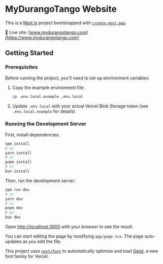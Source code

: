 # MyDurangoTango Website

This is a [Next.js](https://nextjs.org) project bootstrapped with [`create-next-app`](https://nextjs.org/docs/app/api-reference/cli/create-next-app).

🔗 Live site: [www.mydurangotango.com](https://www.mydurangotango.com)

## Getting Started

### Prerequisites

Before running the project, you'll need to set up environment variables:

1. Copy the example environment file:
   ```bash
   cp .env.local.example .env.local
   ```

2. Update `.env.local` with your actual Vercel Blob Storage token (see `.env.local.example` for details)

### Running the Development Server

First, install dependencies:

```bash
npm install
# or
yarn install
# or
pnpm install
# or
bun install
```

Then, run the development server:

```bash
npm run dev
# or
yarn dev
# or
pnpm dev
# or
bun dev
```

Open [http://localhost:3000](http://localhost:3000) with your browser to see the result.

You can start editing the page by modifying `app/page.tsx`. The page auto-updates as you edit the file.

This project uses [`next/font`](https://nextjs.org/docs/app/building-your-application/optimizing/fonts) to automatically optimize and load [Geist](https://vercel.com/font), a new font family for Vercel.
